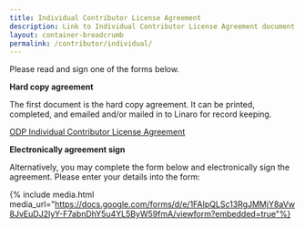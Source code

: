 ```yaml
---
title: Individual Contributor License Agreement
description: Link to Individual Contributor License Agreement document.
layout: container-breadcrumb
permalink: /contributor/individual/
---
```

Please read and sign one of the forms below.

**Hard copy agreement**

The first document is the hard copy agreement.
It can be printed, completed, and emailed and/or mailed in to Linaro for record keeping.

[ODP Individual Contributor License Agreement](/contributor/individual/ODP-ContributorLicense_Individual.pdf)

**Electronically agreement sign**

Alternatively, you may complete the form below and electronically sign the agreement.
Please enter your details into the form:

{% include media.html media_url="https://docs.google.com/forms/d/e/1FAIpQLSc13RgJMMjY8aVw8JvEuDJ2IyY-F7abnDhY5u4YL5ByW59fmA/viewform?embedded=true"%}
